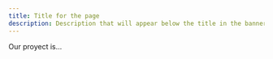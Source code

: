 ```yaml
---
title: Title for the page
description: Description that will appear below the title in the banner
---
```


Our proyect is... 
